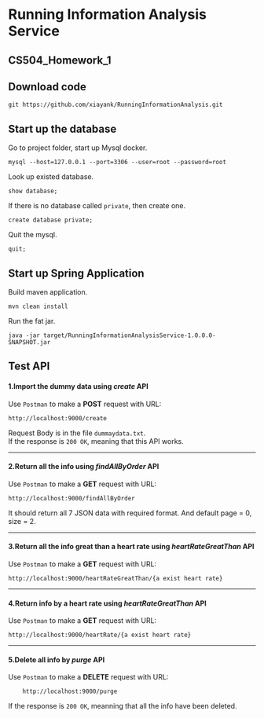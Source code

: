 Running Information Analysis Service 
==
CS504_Homework_1
---
Download code 
---


    git https://github.com/xiayank/RunningInformationAnalysis.git
Start up the database
---

Go to project folder, start up Mysql docker.

    mysql --host=127.0.0.1 --port=3306 --user=root --password=root 
Look up existed database.

    show database;

If there is no database called `private`, then create one.

    create database private;
Quit the mysql.

    quit;
Start up Spring Application
---
Build maven application.

    mvn clean install
Run the fat jar.

    java -jar target/RunningInformationAnalysisService-1.0.0.0-SNAPSHOT.jar

Test API
---
#### 1.Import the dummy data using _create_ API
Use `Postman`  to make a __POST__  request with URL:

    http://localhost:9000/create
Request Body is in the file `dummaydata.txt`.  
If the response is `200 OK`, meaning that this API works.

---

#### 2.Return all the info using _findAllByOrder_ API
Use `Postman` to make a __GET__ request with URL:

    http://localhost:9000/findAllByOrder
It should return all 7 JSON data with required format. And default page = 0, size = 2. 

---

#### 3.Return all the info great than a heart rate using _heartRateGreatThan_ API
Use `Postman` to make a __GET__ request with URL:

    http://localhost:9000/heartRateGreatThan/{a exist heart rate}
    
---

#### 4.Return info by a heart rate using _heartRateGreatThan_ API
Use `Postman` to make a __GET__ request with URL:


    http://localhost:9000/heartRate/{a exist heart rate}
    
---    

#### 5.Delete all info by _purge_ API
Use `Postman` to make a  __DELETE__ request with URL:

        http://localhost:9000/purge
If the response is `200 OK`, meanning that all the info have been deleted.

